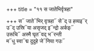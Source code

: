 +++
title = "११ स जातेभिर्वृत्रहा"

+++
स᳓ जाते᳓भिर् वृत्रहा᳓ से᳓द् उ हव्यइ᳓र्  
उ᳓द् उस्रि᳓या असृजद् इ᳓न्द्रो अर्कइः᳓  
उरूचि᳓ अस्मै घृत᳓वद् भ᳓रन्ती  
म᳓धु स्वा᳓द्म दुदुहे जे᳓निया गउः᳓